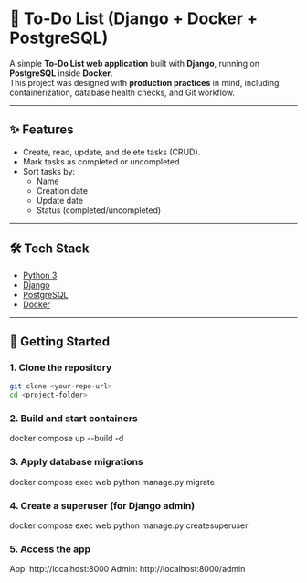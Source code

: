 # 📝 To-Do List (Django + Docker + PostgreSQL)

A simple **To-Do List web application** built with **Django**, running on **PostgreSQL** inside **Docker**.  
This project was designed with **production practices** in mind, including containerization, database health checks, and Git workflow.

---

## ✨ Features
- Create, read, update, and delete tasks (CRUD).
- Mark tasks as completed or uncompleted.
- Sort tasks by:
  - Name
  - Creation date
  - Update date
  - Status (completed/uncompleted)

---

## 🛠️ Tech Stack
- [Python 3](https://www.python.org/)
- [Django](https://www.djangoproject.com/)
- [PostgreSQL](https://www.postgresql.org/)
- [Docker](https://www.docker.com/)

---

## 🚀 Getting Started

### 1. Clone the repository
```bash
git clone <your-repo-url>
cd <project-folder>
```
### 2. Build and start containers
docker compose up --build -d

### 3. Apply database migrations
docker compose exec web python manage.py migrate

### 4. Create a superuser (for Django admin)
docker compose exec web python manage.py createsuperuser

### 5. Access the app
App: http://localhost:8000
Admin: http://localhost:8000/admin
